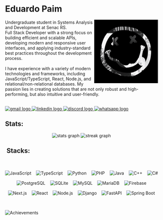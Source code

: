 
<h1 align="left">Eduardo Paim</h1>



<img align="right" height="210" src="ef96b87fbd54e41b145dcaeb1d7cbf8b.gif"  />


<p align="justify">

Undergraduate student in Systems Analysis and Development at Senac RS.<br>
Full Stack Developer with a strong focus on building efficient and scalable APIs, developing modern and responsive user interfaces, and applying industry-standard best practices throughout the development process.<br><br>
I have experience with a variety of modern technologies and frameworks, including JavaScript/TypeScript, React, Node.js, and relational/non-relational databases. My passion lies in creating solutions that are not only robust and high-performing, but also intuitive and user-friendly.<br><br>

<div align="left">
  <a href="edupaim1712@gmail.com" target="_blank">
    <img src="https://img.shields.io/static/v1?message=Gmail&logo=gmail&label=&color=D14836&logoColor=white&labelColor=&style=for-the-badge" height="30" alt="gmail logo"  />
  </a>
  <a href="https://www.linkedin.com/in/eduardo-paim-a89685341/" target="_blank">
    <img src="https://img.shields.io/static/v1?message=LinkedIn&logo=linkedin&label=&color=0077B5&logoColor=white&labelColor=&style=for-the-badge" height="30" alt="linkedin logo"  />
  </a>
  <a href="edu_miap" target="_blank">
    <img src="https://img.shields.io/static/v1?message=Discord&logo=discord&label=&color=7289DA&logoColor=white&labelColor=&style=for-the-badge" height="30" alt="discord logo"  />
  </a>
  <a href="[+55(51)992009287](https://wa.me/5551992009287)" target="_blank">
    <img src="https://img.shields.io/static/v1?message=Whatsapp&logo=whatsapp&label=&color=25D366&logoColor=white&labelColor=&style=for-the-badge" height="30" alt="whatsapp logo"  />
  </a>
</div>


<h2 align="left">Stats: </h2>



<div align="center">
  

  <img src="https://github-readme-stats.vercel.app/api?username=Edu-2de&hide_title=true&hide_rank=false&show_icons=true&include_all_commits=true&count_private=true&disable_animations=false&theme=apprentice&locale=en&hide_border=true&order=1" height="150" alt="stats graph"/> 
 


  <img src="https://streak-stats.demolab.com?user=Edu-2de&locale=en&mode=daily&theme=apprentice&hide_border=true&border_radius=10&order=3" height="150" alt="streak graph"  />
</div>


<div align="center">
  <h2 align="left">&nbsp;Stacks: </h2>
  <br>
  <div style="display: flex; flex-wrap: wrap; justify-content: center; gap: 16px; margin-top: 18px;">

  <img src="https://img.shields.io/badge/JavaScript-181920?style=for-the-badge&logo=javascript&logoColor=ffffaf" alt="JavaScript" />
  <img src="https://img.shields.io/badge/TypeScript-181920?style=for-the-badge&logo=typescript&logoColor=dcdcdc" alt="TypeScript" />
  <img src="https://img.shields.io/badge/Python-181920?style=for-the-badge&logo=python&logoColor=ffffaf" alt="Python" />
  <img src="https://img.shields.io/badge/PHP-181920?style=for-the-badge&logo=php&logoColor=dcdcdc" alt="PHP" />
  <img src="https://img.shields.io/badge/Java-181920?style=for-the-badge&logo=openjdk&logoColor=ffffaf" alt="Java" />
  <img src="https://img.shields.io/badge/C++-181920?style=for-the-badge&logo=c%2b%2b&logoColor=dcdcdc" alt="C++" />
  <img src="https://img.shields.io/badge/C%23-181920?style=for-the-badge&logo=dotnet&logoColor=ffffaf" alt="C#" />
  
  <br/>
  

  <img src="https://img.shields.io/badge/PostgreSQL-181920?style=for-the-badge&logo=postgresql&logoColor=dcdcdc" alt="PostgreSQL" />
  <img src="https://img.shields.io/badge/SQLite-181920?style=for-the-badge&logo=sqlite&logoColor=ffffaf" alt="SQLite" />
  <img src="https://img.shields.io/badge/MySQL-181920?style=for-the-badge&logo=mysql&logoColor=dcdcdc" alt="MySQL" />
  <img src="https://img.shields.io/badge/MariaDB-181920?style=for-the-badge&logo=mariadb&logoColor=ffffaf" alt="MariaDB" />
  <img src="https://img.shields.io/badge/Firebase-181920?style=for-the-badge&logo=firebase&logoColor=dcdcdc" alt="Firebase" />

  
  <br/>
  
  <img src="https://img.shields.io/badge/Next.js-181920?style=for-the-badge&logo=next.js&logoColor=ffffaf" alt="Next.js" />
  <img src="https://img.shields.io/badge/React-181920?style=for-the-badge&logo=react&logoColor=dcdcdc" alt="React" />
  <img src="https://img.shields.io/badge/Node.js-181920?style=for-the-badge&logo=node.js&logoColor=ffffaf" alt="Node.js" />
  <img src="https://img.shields.io/badge/Django-181920?style=for-the-badge&logo=django&logoColor=dcdcdc" alt="Django" />
  <img src="https://img.shields.io/badge/FastAPI-181920?style=for-the-badge&logo=fastapi&logoColor=ffffaf" alt="FastAPI" />
  <img src="https://img.shields.io/badge/SpringBoot-181920?style=for-the-badge&logo=springboot&logoColor=dcdcdc" alt="Spring Boot" />
  </div>
</div>
<br><br> 

![Achievements](https://github-profile-trophy.vercel.app/?username=Edu-2de&theme=apprentice)

